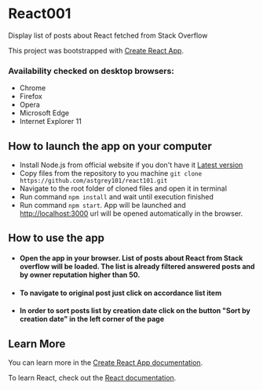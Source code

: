 # React001

Display list of posts about React fetched from Stack Overflow

This project was bootstrapped with [Create React App](https://github.com/facebook/create-react-app).

### Availability checked on desktop browsers:
- Chrome
- Firefox
- Opera
- Microsoft Edge
- Internet Explorer 11

## How to launch the app on your computer

- Install Node.js from official website if you don't have it [Latest version](https://nodejs.org/en/)
- Copy files from the repository to you machine `git clone https://github.com/astgrey101/react101.git`
- Navigate to the root folder of cloned files and open it in terminal
- Run command `npm install` and wait until execution finished
- Run command `npm start`. App will be launched and [http://localhost:3000](http://localhost:3000) url will be opened automatically in the browser.

## How to use the app
- #### Open the app in your browser. List of posts about React from Stack overflow will be loaded. The list is already filtered answered posts and by owner reputation higher than 50.
- #### To navigate to original post just click on accordance list item
- #### In order to sort posts list by creation date click on the button "Sort by creation date" in the left corner of the page

## Learn More

You can learn more in the [Create React App documentation](https://facebook.github.io/create-react-app/docs/getting-started).

To learn React, check out the [React documentation](https://reactjs.org/).
